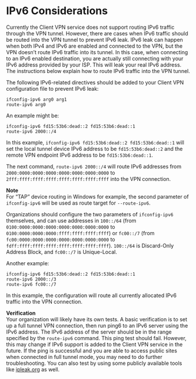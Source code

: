 # IPv6 Considerations<a name="ipv6-considerations"></a>

Currently the Client VPN service does not support routing IPv6 traffic through the VPN tunnel\. However, there are cases when IPv6 traffic should be routed into the VPN tunnel to prevent IPv6 leak\. IPv6 leak can happen when both IPv4 and IPv6 are enabled and connected to the VPN, but the VPN doesn’t route IPv6 traffic into its tunnel\. In this case, when connecting to an IPv6 enabled destination, you are actually still connecting with your IPv6 address provided by your ISP\. This will leak your real IPv6 address\. The instructions below explain how to route IPv6 traffic into the VPN tunnel\.

The following IPv6\-related directives should be added to your Client VPN configuration file to prevent IPv6 leak:

```
ifconfig-ipv6 arg0 arg1
route-ipv6 arg0
```

An example might be:

```
ifconfig-ipv6 fd15:53b6:dead::2 fd15:53b6:dead::1
route-ipv6 2000::/4
```

In this example, `ifconfig-ipv6 fd15:53b6:dead::2 fd15:53b6:dead::1` will set the local tunnel device IPv6 address to be `fd15:53b6:dead::2` and the remote VPN endpoint IPv6 address to be `fd15:53b6:dead::1`\. 

The next command, `route-ipv6 2000::/4` will route IPv6 addresses from `2000:0000:0000:0000:0000:0000:0000:0000` to `2fff:ffff:ffff:ffff:ffff:ffff:ffff:ffff` into the VPN connection\.

**Note**  
For “TAP” device routing in Windows for example, the second parameter of `ifconfig-ipv6` will be used as route target for `--route-ipv6`\.

Organizations should configure the two parameters of `ifconfig-ipv6` themselves, and can use addresses in `100::/64` \(from `0100:0000:0000:0000:0000:0000:0000:0000` to `0100:0000:0000:0000:ffff:ffff:ffff:ffff`\) or `fc00::/7` \(from `fc00:0000:0000:0000:0000:0000:0000:0000` to `fdff:ffff:ffff:ffff:ffff:ffff:ffff:ffff`\)\. `100::/64` is Discard\-Only Address Block, and `fc00::/7` is Unique\-Local\.

Another example:

```
ifconfig-ipv6 fd15:53b6:dead::2 fd15:53b6:dead::1
route-ipv6 2000::/3
route-ipv6 fc00::/7
```

In this example, the configuration will route all currently allocated IPv6 traffic into the VPN connection\.

**Verification**  
Your organization will likely have its own tests\. A basic verification is to set up a full tunnel VPN connection, then run ping6 to an IPv6 server using the IPv6 address\. The IPv6 address of the server should be in the range specified by the `route-ipv6` command\. This ping test should fail\. However, this may change if IPv6 support is added to the Client VPN service in the future\. If the ping is successful and you are able to access public sites when connected in full tunnel mode, you may need to do further troubleshooting\. You can also test by using some publicly available tools like [ipleak\.org](https://ipleak.org/) as well\.